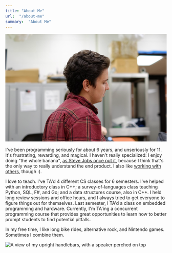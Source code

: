 ```yaml
---
title: "About Me"
url:  "/about-me"
summary:  "About Me"
---
```


![A profile image of me from 2024](me.png)

I've been programming seriously for about 6 years, and unseriously for 11. It's frustrating, rewarding, and magical. I haven't really specialized: I enjoy doing "the whole banana", [as Steve Jobs once put it](https://youtu.be/wvhW8cp15tk?si=4e90tnhFE73BHlq1&t=5016), because I think that's the only way to really understand the end product. I also like [working with others](projects#collaborations), though :).

<!--- TODO: Link "working with others" to any projects I've done that have involved working with others. --->

I love to teach. I've TA'd 4 different CS classes for 6 semesters. I've helped with an introductory class in C++; a survey-of-languages class teaching Python, SQL, F#, and Go; and a data structures course, also in C++. I held long review sessions and office hours, and I always tried to get everyone to figure things out for themselves. Last semester, I TA'd a class on embedded programming and hardware. Currently, I'm TA'ing a concurrent programming course that provides great opportunities to learn how to better prompt students to find potential pitfalls.


<!--- For the intro class, I was still figuring out how to teach at all. For the survey class, I had to work with a shifting curriculum and an unhelpful professor; and I also needed to brush up on all those languages (which I only sort-of knew). For data structures, it was a real shift going back to teaching freshmen, and I needed patience - both with the students and with all those lovely [template](https://en.wikipedia.org/wiki/Template_(C%2B%2B)) errors. --->

In my free time, I like long bike rides, alternative rock, and Nintendo games. Sometimes I combine them.

![A view of my upright handlebars, with a speaker perched on top](biking.png)
